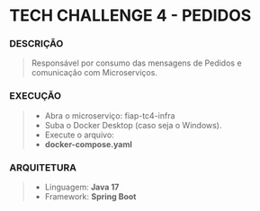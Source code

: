 # TECH CHALLENGE 4 - PEDIDOS

### DESCRIÇÃO
> Responsável por consumo das mensagens de Pedidos e comunicação com Microserviços.

### EXECUÇÃO
> - Abra o microserviço: fiap-tc4-infra
> - Suba o Docker Desktop (caso seja o Windows).
> - Execute o arquivo: 
> - **docker-compose.yaml**
 
### ARQUITETURA
> - Linguagem: **Java 17**
> - Framework: **Spring Boot**
